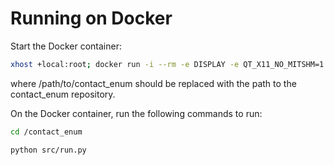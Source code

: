 # Running on Docker

Start the Docker container:
```bash
xhost +local:root; docker run -i --rm -e DISPLAY -e QT_X11_NO_MITSHM=1 -v /tmp/.X11-unix:/tmp/.X11-unix -v /path/to/contact_enum:/contact_enum --privileged -t eratner/drake_ellis; xhost -local:root
```
where /path/to/contact_enum should be replaced with the path to the contact_enum repository. 

On the Docker container, run the following commands to run:
```bash
cd /contact_enum
```

```bash
python src/run.py
```
